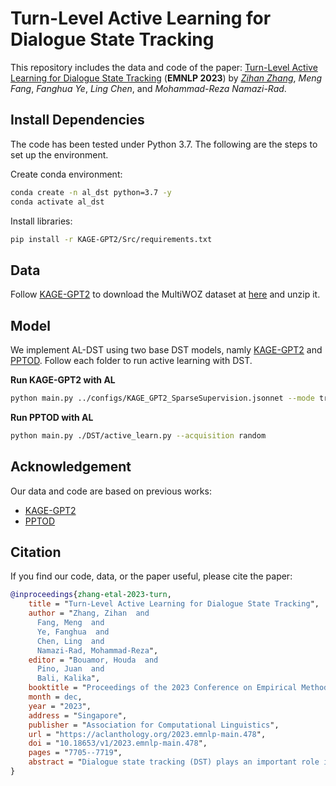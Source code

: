 # Turn-Level Active Learning for Dialogue State Tracking

This repository includes the data and code of the paper: [Turn-Level Active Learning for Dialogue State Tracking](https://arxiv.org/abs/2310.14513) (**EMNLP 2023**) by [*Zihan Zhang*](https://zhangzihangit.github.io/), *Meng Fang*, *Fanghua Ye*, *Ling Chen*, and *Mohammad-Reza Namazi-Rad*.



## Install Dependencies

The code has been tested under Python 3.7. The following are the steps to set up the environment.

Create conda environment:
```bash
conda create -n al_dst python=3.7 -y
conda activate al_dst
```

Install libraries:
```bash
pip install -r KAGE-GPT2/Src/requirements.txt
```

## Data 

Follow [KAGE-GPT2](https://github.com/LinWeizheDragon/Knowledge-Aware-Graph-Enhanced-GPT-2-for-Dialogue-State-Tracking) to download the MultiWOZ dataset at [here](https://drive.google.com/file/d/1utytDe3ojKPmDRBQgvm4gW_7Gn3AreBL/view) and unzip it.

## Model

We implement AL-DST using two base DST models, namly [KAGE-GPT2](https://github.com/LinWeizheDragon/Knowledge-Aware-Graph-Enhanced-GPT-2-for-Dialogue-State-Tracking) and [PPTOD](https://github.com/awslabs/pptod). Follow each folder to run active learning with DST.


**Run KAGE-GPT2 with AL**
```bash
python main.py ../configs/KAGE_GPT2_SparseSupervision.jsonnet --mode train --acquisition random --experiment_name mwz20/KAGE_RandomTurn --num_layer 4 --num_head 4 --num_hop 2 --graph_mode part --only_last_turn
```

**Run PPTOD with AL**
```bash
python main.py ./DST/active_learn.py --acquisition random
```

## Acknowledgement

Our data and code are based on previous works:
- [KAGE-GPT2](https://github.com/LinWeizheDragon/Knowledge-Aware-Graph-Enhanced-GPT-2-for-Dialogue-State-Tracking)
- [PPTOD](https://github.com/awslabs/pptod)


## Citation

If you find our code, data, or the paper useful, please cite the paper:

```bibtex
@inproceedings{zhang-etal-2023-turn,
    title = "Turn-Level Active Learning for Dialogue State Tracking",
    author = "Zhang, Zihan  and
      Fang, Meng  and
      Ye, Fanghua  and
      Chen, Ling  and
      Namazi-Rad, Mohammad-Reza",
    editor = "Bouamor, Houda  and
      Pino, Juan  and
      Bali, Kalika",
    booktitle = "Proceedings of the 2023 Conference on Empirical Methods in Natural Language Processing",
    month = dec,
    year = "2023",
    address = "Singapore",
    publisher = "Association for Computational Linguistics",
    url = "https://aclanthology.org/2023.emnlp-main.478",
    doi = "10.18653/v1/2023.emnlp-main.478",
    pages = "7705--7719",
    abstract = "Dialogue state tracking (DST) plays an important role in task-oriented dialogue systems. However, collecting a large amount of turn-by-turn annotated dialogue data is costly and inefficient. In this paper, we propose a novel turn-level active learning framework for DST to actively select turns in dialogues to annotate. Given the limited labelling budget, experimental results demonstrate the effectiveness of selective annotation of dialogue turns. Additionally, our approach can effectively achieve comparable DST performance to traditional training approaches with significantly less annotated data, which provides a more efficient way to annotate new dialogue data.",
}
```




